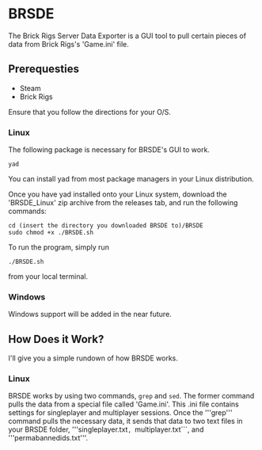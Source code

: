# BRSDE

The Brick Rigs Server Data Exporter is a GUI tool to pull certain pieces of data from Brick Rigs's 'Game.ini' file. 

## Prerequesties

* Steam
* Brick Rigs

Ensure that you follow the directions for your O/S.

### Linux

The following package is necessary for BRSDE's GUI to work.
```
yad
```
You can install yad from most package managers in your Linux distribution.

Once you have yad installed onto your Linux system, download the 'BRSDE_Linux' zip archive from the releases tab, and run the following commands:
```
cd (insert the directory you downloaded BRSDE to)/BRSDE
sudo chmod +x ./BRSDE.sh
```
To run the program, simply run
```
./BRSDE.sh
```
from your local terminal.

### Windows
Windows support will be added in the near future.

## How Does it Work?

I'll give you a simple rundown of how BRSDE works.

### Linux

BRSDE works by using two commands, ```grep``` and ```sed```. The former command pulls the data from a special file called 'Game.ini'. This .ini file contains settings for singleplayer and multiplayer sessions. Once the '''grep''' command pulls the necessary data, it sends that data to two text files in your BRSDE folder, '''singleplayer.txt```, ```multiplayer.txt```, and '''permabannedids.txt'''.
